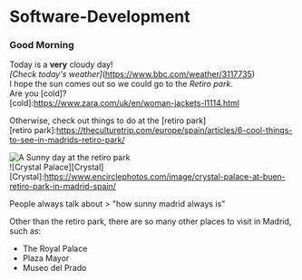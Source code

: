 # Software-Development
### Good Morning  
Today is a **very** cloudy day!  
_[Check today's weather]_(https://www.bbc.com/weather/3117735)  
I hope the sun comes out so we could go to the _Retiro park_.  
Are you [cold]?  
[cold]:https://www.zara.com/uk/en/woman-jackets-l1114.html  
>
Otherwise, check out things to do at the [retiro park]   
[retiro park]:https://theculturetrip.com/europe/spain/articles/6-cool-things-to-see-in-madrids-retiro-park/  
>
![A Sunny day at the retiro park](http://es.fanpop.com/clubs/madrid/images/6284833/title/madrid-retiro-park-photo)  
![Crystal Palace][Crystal]  
[Crystal]:https://www.encirclephotos.com/image/crystal-palace-at-buen-retiro-park-in-madrid-spain/  
>
People always talk about > "how sunny madrid always is"  
>
Other than the retiro park, there are so many other places to visit in Madrid, such as:  
 * The Royal Palace
 * Plaza Mayor
 * Museo del Prado
